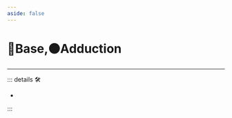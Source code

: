 ```yaml
---
aside: false
---
```

# 🔷Base,🟠Adduction

---

<!-- =================================================== -->
<!-- =================================================== -->
<!-- =================================================== -->
<!-- =================================================== -->
<!-- =================================================== -->
::: details 🛠

-

:::
